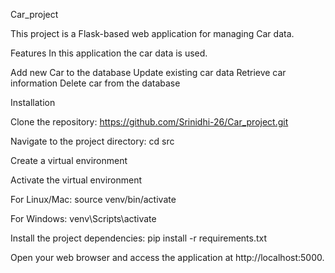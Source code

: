 Car_project

This project is a Flask-based web application for managing Car data.

Features
In this application the car data is used. 

Add new Car to the database
Update existing car data
Retrieve car information
Delete car from the database

Installation

Clone the repository: https://github.com/Srinidhi-26/Car_project.git

Navigate to the project directory: cd src

Create a virtual environment

Activate the virtual environment

For Linux/Mac:
source venv/bin/activate

For Windows:
venv\Scripts\activate

Install the project dependencies: pip install -r requirements.txt

Open your web browser and access the application at http://localhost:5000.
